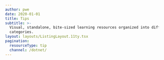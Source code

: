 ```yaml
---
author: pwe
date: 2020-01-01
title: Tips
subtitle: >-
  Visual, standalone, bite-sized learning resources organized into different
  categories.
layout: layouts/ListingLayout.11ty.tsx
pagination:
  resourceType: tip
  channel: /dotnet/
---
```


